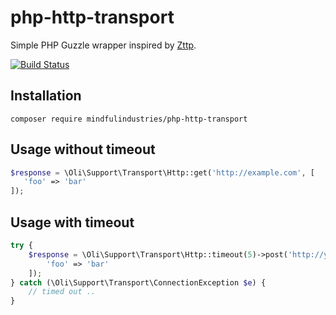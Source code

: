 # php-http-transport

Simple PHP Guzzle wrapper inspired by [Zttp](https://github.com/kitetail/zttp).

[![Build Status](https://travis-ci.org/MindfulIndustries/php-http-transport.svg?branch=master)](https://travis-ci.org/MindfulIndustries/php-http-transport)


## Installation

`composer require mindfulindustries/php-http-transport`


## Usage without timeout
```php
$response = \Oli\Support\Transport\Http::get('http://example.com', [
   'foo' => 'bar'
]);
```


## Usage with timeout
```php
try {
    $response = \Oli\Support\Transport\Http::timeout(5)->post('http://your.domain', [
        'foo' => 'bar'
    ]);
} catch (\Oli\Support\Transport\ConnectionException $e) {
    // timed out ..
}
```
